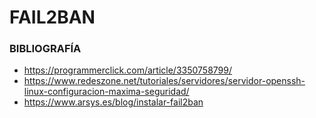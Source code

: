 # FAIL2BAN

### BIBLIOGRAFÍA
- https://programmerclick.com/article/3350758799/
- https://www.redeszone.net/tutoriales/servidores/servidor-openssh-linux-configuracion-maxima-seguridad/
- https://www.arsys.es/blog/instalar-fail2ban
